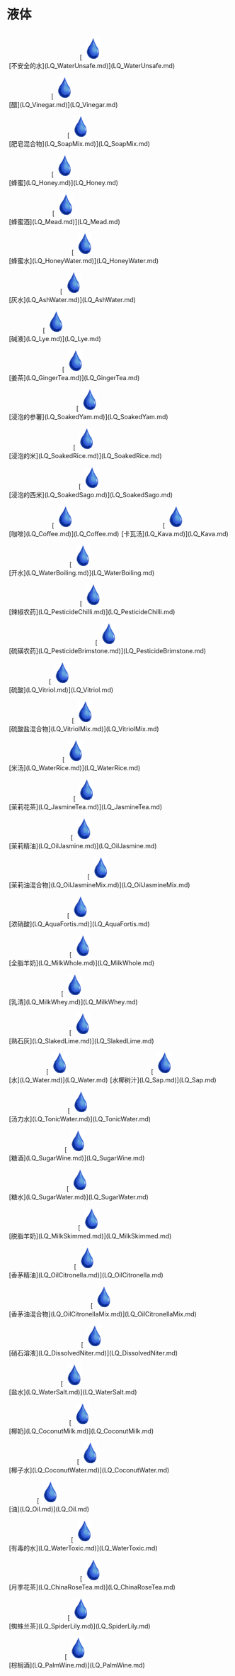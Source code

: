 # 液体  
<div style="display:table"><div style="display:inline-block;padding-top:15px;padding-left:5px;border:none;text-align:center;min-width:150px;min-height:0px;margin: auto">[<div style="width:50px;display:inline-block;text-align:center"><img decoding="async" src="Sprite/Thirst.png" href="a.md" style="max-width:50px;max-height:50px;"></div><br>[不安全的水](LQ_WaterUnsafe.md)](LQ_WaterUnsafe.md)</div><div style="display:inline-block;padding-top:15px;padding-left:5px;border:none;text-align:center;min-width:150px;min-height:0px;margin: auto">[<div style="width:50px;display:inline-block;text-align:center"><img decoding="async" src="Sprite/Thirst.png" href="a.md" style="max-width:50px;max-height:50px;"></div><br>[醋](LQ_Vinegar.md)](LQ_Vinegar.md)</div><div style="display:inline-block;padding-top:15px;padding-left:5px;border:none;text-align:center;min-width:150px;min-height:0px;margin: auto">[<div style="width:50px;display:inline-block;text-align:center"><img decoding="async" src="Sprite/Thirst.png" href="a.md" style="max-width:50px;max-height:50px;"></div><br>[肥皂混合物](LQ_SoapMix.md)](LQ_SoapMix.md)</div><div style="display:inline-block;padding-top:15px;padding-left:5px;border:none;text-align:center;min-width:150px;min-height:0px;margin: auto">[<div style="width:50px;display:inline-block;text-align:center"><img decoding="async" src="Sprite/Thirst.png" href="a.md" style="max-width:50px;max-height:50px;"></div><br>[蜂蜜](LQ_Honey.md)](LQ_Honey.md)</div><div style="display:inline-block;padding-top:15px;padding-left:5px;border:none;text-align:center;min-width:150px;min-height:0px;margin: auto">[<div style="width:50px;display:inline-block;text-align:center"><img decoding="async" src="Sprite/Thirst.png" href="a.md" style="max-width:50px;max-height:50px;"></div><br>[蜂蜜酒](LQ_Mead.md)](LQ_Mead.md)</div><div style="display:inline-block;padding-top:15px;padding-left:5px;border:none;text-align:center;min-width:150px;min-height:0px;margin: auto">[<div style="width:50px;display:inline-block;text-align:center"><img decoding="async" src="Sprite/Thirst.png" href="a.md" style="max-width:50px;max-height:50px;"></div><br>[蜂蜜水](LQ_HoneyWater.md)](LQ_HoneyWater.md)</div><div style="display:inline-block;padding-top:15px;padding-left:5px;border:none;text-align:center;min-width:150px;min-height:0px;margin: auto">[<div style="width:50px;display:inline-block;text-align:center"><img decoding="async" src="Sprite/Thirst.png" href="a.md" style="max-width:50px;max-height:50px;"></div><br>[灰水](LQ_AshWater.md)](LQ_AshWater.md)</div><div style="display:inline-block;padding-top:15px;padding-left:5px;border:none;text-align:center;min-width:150px;min-height:0px;margin: auto">[<div style="width:50px;display:inline-block;text-align:center"><img decoding="async" src="Sprite/Thirst.png" href="a.md" style="max-width:50px;max-height:50px;"></div><br>[碱液](LQ_Lye.md)](LQ_Lye.md)</div><div style="display:inline-block;padding-top:15px;padding-left:5px;border:none;text-align:center;min-width:150px;min-height:0px;margin: auto">[<div style="width:50px;display:inline-block;text-align:center"><img decoding="async" src="Sprite/Thirst.png" href="a.md" style="max-width:50px;max-height:50px;"></div><br>[姜茶](LQ_GingerTea.md)](LQ_GingerTea.md)</div><div style="display:inline-block;padding-top:15px;padding-left:5px;border:none;text-align:center;min-width:150px;min-height:0px;margin: auto">[<div style="width:50px;display:inline-block;text-align:center"><img decoding="async" src="Sprite/Thirst.png" href="a.md" style="max-width:50px;max-height:50px;"></div><br>[浸泡的参薯](LQ_SoakedYam.md)](LQ_SoakedYam.md)</div><div style="display:inline-block;padding-top:15px;padding-left:5px;border:none;text-align:center;min-width:150px;min-height:0px;margin: auto">[<div style="width:50px;display:inline-block;text-align:center"><img decoding="async" src="Sprite/Thirst.png" href="a.md" style="max-width:50px;max-height:50px;"></div><br>[浸泡的米](LQ_SoakedRice.md)](LQ_SoakedRice.md)</div><div style="display:inline-block;padding-top:15px;padding-left:5px;border:none;text-align:center;min-width:150px;min-height:0px;margin: auto">[<div style="width:50px;display:inline-block;text-align:center"><img decoding="async" src="Sprite/Thirst.png" href="a.md" style="max-width:50px;max-height:50px;"></div><br>[浸泡的西米](LQ_SoakedSago.md)](LQ_SoakedSago.md)</div><div style="display:inline-block;padding-top:15px;padding-left:5px;border:none;text-align:center;min-width:150px;min-height:0px;margin: auto">[<div style="width:50px;display:inline-block;text-align:center"><img decoding="async" src="Sprite/Thirst.png" href="a.md" style="max-width:50px;max-height:50px;"></div><br>[咖啡](LQ_Coffee.md)](LQ_Coffee.md)</div><div style="display:inline-block;padding-top:15px;padding-left:5px;border:none;text-align:center;min-width:150px;min-height:0px;margin: auto">[<div style="width:50px;display:inline-block;text-align:center"><img decoding="async" src="Sprite/Thirst.png" href="a.md" style="max-width:50px;max-height:50px;"></div><br>[卡瓦汤](LQ_Kava.md)](LQ_Kava.md)</div><div style="display:inline-block;padding-top:15px;padding-left:5px;border:none;text-align:center;min-width:150px;min-height:0px;margin: auto">[<div style="width:50px;display:inline-block;text-align:center"><img decoding="async" src="Sprite/Thirst.png" href="a.md" style="max-width:50px;max-height:50px;"></div><br>[开水](LQ_WaterBoiling.md)](LQ_WaterBoiling.md)</div><div style="display:inline-block;padding-top:15px;padding-left:5px;border:none;text-align:center;min-width:150px;min-height:0px;margin: auto">[<div style="width:50px;display:inline-block;text-align:center"><img decoding="async" src="Sprite/Thirst.png" href="a.md" style="max-width:50px;max-height:50px;"></div><br>[辣椒农药](LQ_PesticideChilli.md)](LQ_PesticideChilli.md)</div><div style="display:inline-block;padding-top:15px;padding-left:5px;border:none;text-align:center;min-width:150px;min-height:0px;margin: auto">[<div style="width:50px;display:inline-block;text-align:center"><img decoding="async" src="Sprite/Thirst.png" href="a.md" style="max-width:50px;max-height:50px;"></div><br>[硫磺农药](LQ_PesticideBrimstone.md)](LQ_PesticideBrimstone.md)</div><div style="display:inline-block;padding-top:15px;padding-left:5px;border:none;text-align:center;min-width:150px;min-height:0px;margin: auto">[<div style="width:50px;display:inline-block;text-align:center"><img decoding="async" src="Sprite/Thirst.png" href="a.md" style="max-width:50px;max-height:50px;"></div><br>[硫酸](LQ_Vitriol.md)](LQ_Vitriol.md)</div><div style="display:inline-block;padding-top:15px;padding-left:5px;border:none;text-align:center;min-width:150px;min-height:0px;margin: auto">[<div style="width:50px;display:inline-block;text-align:center"><img decoding="async" src="Sprite/Thirst.png" href="a.md" style="max-width:50px;max-height:50px;"></div><br>[硫酸盐混合物](LQ_VitriolMix.md)](LQ_VitriolMix.md)</div><div style="display:inline-block;padding-top:15px;padding-left:5px;border:none;text-align:center;min-width:150px;min-height:0px;margin: auto">[<div style="width:50px;display:inline-block;text-align:center"><img decoding="async" src="Sprite/Thirst.png" href="a.md" style="max-width:50px;max-height:50px;"></div><br>[米汤](LQ_WaterRice.md)](LQ_WaterRice.md)</div><div style="display:inline-block;padding-top:15px;padding-left:5px;border:none;text-align:center;min-width:150px;min-height:0px;margin: auto">[<div style="width:50px;display:inline-block;text-align:center"><img decoding="async" src="Sprite/Thirst.png" href="a.md" style="max-width:50px;max-height:50px;"></div><br>[茉莉花茶](LQ_JasmineTea.md)](LQ_JasmineTea.md)</div><div style="display:inline-block;padding-top:15px;padding-left:5px;border:none;text-align:center;min-width:150px;min-height:0px;margin: auto">[<div style="width:50px;display:inline-block;text-align:center"><img decoding="async" src="Sprite/Thirst.png" href="a.md" style="max-width:50px;max-height:50px;"></div><br>[茉莉精油](LQ_OilJasmine.md)](LQ_OilJasmine.md)</div><div style="display:inline-block;padding-top:15px;padding-left:5px;border:none;text-align:center;min-width:150px;min-height:0px;margin: auto">[<div style="width:50px;display:inline-block;text-align:center"><img decoding="async" src="Sprite/Thirst.png" href="a.md" style="max-width:50px;max-height:50px;"></div><br>[茉莉油混合物](LQ_OilJasmineMix.md)](LQ_OilJasmineMix.md)</div><div style="display:inline-block;padding-top:15px;padding-left:5px;border:none;text-align:center;min-width:150px;min-height:0px;margin: auto">[<div style="width:50px;display:inline-block;text-align:center"><img decoding="async" src="Sprite/Thirst.png" href="a.md" style="max-width:50px;max-height:50px;"></div><br>[浓硝酸](LQ_AquaFortis.md)](LQ_AquaFortis.md)</div><div style="display:inline-block;padding-top:15px;padding-left:5px;border:none;text-align:center;min-width:150px;min-height:0px;margin: auto">[<div style="width:50px;display:inline-block;text-align:center"><img decoding="async" src="Sprite/Thirst.png" href="a.md" style="max-width:50px;max-height:50px;"></div><br>[全脂羊奶](LQ_MilkWhole.md)](LQ_MilkWhole.md)</div><div style="display:inline-block;padding-top:15px;padding-left:5px;border:none;text-align:center;min-width:150px;min-height:0px;margin: auto">[<div style="width:50px;display:inline-block;text-align:center"><img decoding="async" src="Sprite/Thirst.png" href="a.md" style="max-width:50px;max-height:50px;"></div><br>[乳清](LQ_MilkWhey.md)](LQ_MilkWhey.md)</div><div style="display:inline-block;padding-top:15px;padding-left:5px;border:none;text-align:center;min-width:150px;min-height:0px;margin: auto">[<div style="width:50px;display:inline-block;text-align:center"><img decoding="async" src="Sprite/Thirst.png" href="a.md" style="max-width:50px;max-height:50px;"></div><br>[熟石灰](LQ_SlakedLime.md)](LQ_SlakedLime.md)</div><div style="display:inline-block;padding-top:15px;padding-left:5px;border:none;text-align:center;min-width:150px;min-height:0px;margin: auto">[<div style="width:50px;display:inline-block;text-align:center"><img decoding="async" src="Sprite/Thirst.png" href="a.md" style="max-width:50px;max-height:50px;"></div><br>[水](LQ_Water.md)](LQ_Water.md)</div><div style="display:inline-block;padding-top:15px;padding-left:5px;border:none;text-align:center;min-width:150px;min-height:0px;margin: auto">[<div style="width:50px;display:inline-block;text-align:center"><img decoding="async" src="Sprite/Thirst.png" href="a.md" style="max-width:50px;max-height:50px;"></div><br>[水椰树汁](LQ_Sap.md)](LQ_Sap.md)</div><div style="display:inline-block;padding-top:15px;padding-left:5px;border:none;text-align:center;min-width:150px;min-height:0px;margin: auto">[<div style="width:50px;display:inline-block;text-align:center"><img decoding="async" src="Sprite/Thirst.png" href="a.md" style="max-width:50px;max-height:50px;"></div><br>[汤力水](LQ_TonicWater.md)](LQ_TonicWater.md)</div><div style="display:inline-block;padding-top:15px;padding-left:5px;border:none;text-align:center;min-width:150px;min-height:0px;margin: auto">[<div style="width:50px;display:inline-block;text-align:center"><img decoding="async" src="Sprite/Thirst.png" href="a.md" style="max-width:50px;max-height:50px;"></div><br>[糖酒](LQ_SugarWine.md)](LQ_SugarWine.md)</div><div style="display:inline-block;padding-top:15px;padding-left:5px;border:none;text-align:center;min-width:150px;min-height:0px;margin: auto">[<div style="width:50px;display:inline-block;text-align:center"><img decoding="async" src="Sprite/Thirst.png" href="a.md" style="max-width:50px;max-height:50px;"></div><br>[糖水](LQ_SugarWater.md)](LQ_SugarWater.md)</div><div style="display:inline-block;padding-top:15px;padding-left:5px;border:none;text-align:center;min-width:150px;min-height:0px;margin: auto">[<div style="width:50px;display:inline-block;text-align:center"><img decoding="async" src="Sprite/Thirst.png" href="a.md" style="max-width:50px;max-height:50px;"></div><br>[脱脂羊奶](LQ_MilkSkimmed.md)](LQ_MilkSkimmed.md)</div><div style="display:inline-block;padding-top:15px;padding-left:5px;border:none;text-align:center;min-width:150px;min-height:0px;margin: auto">[<div style="width:50px;display:inline-block;text-align:center"><img decoding="async" src="Sprite/Thirst.png" href="a.md" style="max-width:50px;max-height:50px;"></div><br>[香茅精油](LQ_OilCitronella.md)](LQ_OilCitronella.md)</div><div style="display:inline-block;padding-top:15px;padding-left:5px;border:none;text-align:center;min-width:150px;min-height:0px;margin: auto">[<div style="width:50px;display:inline-block;text-align:center"><img decoding="async" src="Sprite/Thirst.png" href="a.md" style="max-width:50px;max-height:50px;"></div><br>[香茅油混合物](LQ_OilCitronellaMix.md)](LQ_OilCitronellaMix.md)</div><div style="display:inline-block;padding-top:15px;padding-left:5px;border:none;text-align:center;min-width:150px;min-height:0px;margin: auto">[<div style="width:50px;display:inline-block;text-align:center"><img decoding="async" src="Sprite/Thirst.png" href="a.md" style="max-width:50px;max-height:50px;"></div><br>[硝石溶液](LQ_DissolvedNiter.md)](LQ_DissolvedNiter.md)</div><div style="display:inline-block;padding-top:15px;padding-left:5px;border:none;text-align:center;min-width:150px;min-height:0px;margin: auto">[<div style="width:50px;display:inline-block;text-align:center"><img decoding="async" src="Sprite/Thirst.png" href="a.md" style="max-width:50px;max-height:50px;"></div><br>[盐水](LQ_WaterSalt.md)](LQ_WaterSalt.md)</div><div style="display:inline-block;padding-top:15px;padding-left:5px;border:none;text-align:center;min-width:150px;min-height:0px;margin: auto">[<div style="width:50px;display:inline-block;text-align:center"><img decoding="async" src="Sprite/Thirst.png" href="a.md" style="max-width:50px;max-height:50px;"></div><br>[椰奶](LQ_CoconutMilk.md)](LQ_CoconutMilk.md)</div><div style="display:inline-block;padding-top:15px;padding-left:5px;border:none;text-align:center;min-width:150px;min-height:0px;margin: auto">[<div style="width:50px;display:inline-block;text-align:center"><img decoding="async" src="Sprite/Thirst.png" href="a.md" style="max-width:50px;max-height:50px;"></div><br>[椰子水](LQ_CoconutWater.md)](LQ_CoconutWater.md)</div><div style="display:inline-block;padding-top:15px;padding-left:5px;border:none;text-align:center;min-width:150px;min-height:0px;margin: auto">[<div style="width:50px;display:inline-block;text-align:center"><img decoding="async" src="Sprite/Thirst.png" href="a.md" style="max-width:50px;max-height:50px;"></div><br>[油](LQ_Oil.md)](LQ_Oil.md)</div><div style="display:inline-block;padding-top:15px;padding-left:5px;border:none;text-align:center;min-width:150px;min-height:0px;margin: auto">[<div style="width:50px;display:inline-block;text-align:center"><img decoding="async" src="Sprite/Thirst.png" href="a.md" style="max-width:50px;max-height:50px;"></div><br>[有毒的水](LQ_WaterToxic.md)](LQ_WaterToxic.md)</div><div style="display:inline-block;padding-top:15px;padding-left:5px;border:none;text-align:center;min-width:150px;min-height:0px;margin: auto">[<div style="width:50px;display:inline-block;text-align:center"><img decoding="async" src="Sprite/Thirst.png" href="a.md" style="max-width:50px;max-height:50px;"></div><br>[月季花茶](LQ_ChinaRoseTea.md)](LQ_ChinaRoseTea.md)</div><div style="display:inline-block;padding-top:15px;padding-left:5px;border:none;text-align:center;min-width:150px;min-height:0px;margin: auto">[<div style="width:50px;display:inline-block;text-align:center"><img decoding="async" src="Sprite/Thirst.png" href="a.md" style="max-width:50px;max-height:50px;"></div><br>[蜘蛛兰茶](LQ_SpiderLily.md)](LQ_SpiderLily.md)</div><div style="display:inline-block;padding-top:15px;padding-left:5px;border:none;text-align:center;min-width:150px;min-height:0px;margin: auto">[<div style="width:50px;display:inline-block;text-align:center"><img decoding="async" src="Sprite/Thirst.png" href="a.md" style="max-width:50px;max-height:50px;"></div><br>[棕榈酒](LQ_PalmWine.md)](LQ_PalmWine.md)</div></div>  
  


<script>document.title="液体 - 卡牌生存百科 Card Survival Wiki";</script>